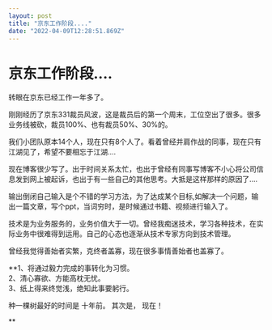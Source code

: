 ```yaml
---
layout: post
title: "京东工作阶段...."
date: "2022-04-09T12:28:51.869Z"
---
```

京东工作阶段....
==========

转眼在京东已经工作一年多了。

刚刚经历了京东331裁员风波，这是裁员后的第一个周末，工位空出了很多。很多业务线被砍，裁员100%、也有裁员50%、30%的。

我们小团队原本14个人，现在只有8个人了。看着曾经并肩作战的同事，现在只有江湖见了，希望不要相忘于江湖....

现在博客很少写了。出于时间关系太忙，也出于曾经有同事写博客不小心将公司信息发到网上被起诉，也出于有一些自己的其他思考。大抵是这样那样的原因了....

输出倒闭自己输入是个不错的学习方法，为了达成某个目标,如解决一个问题，输出一篇文章，写个ppt，当词穷时，是时候通过书籍、视频进行输入了。

技术是为业务服务的，业务价值大于一切。曾经我痴迷技术，学习各种技术，在实际业务中很难得到运用。自己的心态也逐渐从技术专家方向到技术管理。

曾经我觉得善始者实繁，克终者盖寡，现在很多事情善始者也盖寡了。

**1、将通过毅力完成的事转化为习惯。  
2、清心寡欲、方能高枕无忧。  
3、纸上得来终觉浅，绝知此事要躬行。  

种一棵树最好的时间是 十年前。 其次是， 现在！

**